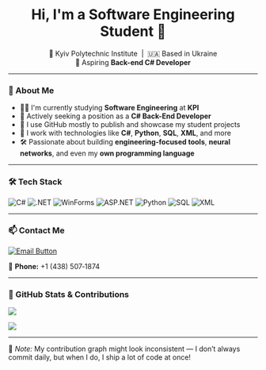 <h1 align="center">Hi, I'm a Software Engineering Student 👋</h1>

<p align="center">
  📍 Kyiv Polytechnic Institute &nbsp;|&nbsp; 🇺🇦 Based in Ukraine <br/>
  🎯 Aspiring <strong>Back-end C# Developer</strong> <br/>
</p>

---

### 🚀 About Me

- 👨‍💻 I'm currently studying **Software Engineering** at **KPI**
- 💼 Actively seeking a position as a **C# Back-End Developer**
- 📂 I use GitHub mostly to publish and showcase my student projects
- 🧠 I work with technologies like **C#**, **Python**, **SQL**, **XML**, and more
- 🛠️ Passionate about building **engineering-focused tools**, **neural networks**, and even my **own programming language**

---

### 🛠️ Tech Stack

<p align="left">
  <img src="https://img.shields.io/badge/C%23-239120?style=for-the-badge&logo=csharp&logoColor=white" alt="C#" />
  <img src="https://img.shields.io/badge/.NET-512BD4?style=for-the-badge&logo=dotnet&logoColor=white" alt=".NET" />
  <img src="https://img.shields.io/badge/WinForms-000000?style=for-the-badge&logo=windows&logoColor=white" alt="WinForms" />
  <img src="https://img.shields.io/badge/ASP.NET-5C2D91?style=for-the-badge&logo=dotnet&logoColor=white" alt="ASP.NET" />
  <img src="https://img.shields.io/badge/Python-3776AB?style=for-the-badge&logo=python&logoColor=white" alt="Python" />
  <img src="https://img.shields.io/badge/SQL-003B57?style=for-the-badge&logo=sqlite&logoColor=white" alt="SQL" />
  <img src="https://img.shields.io/badge/XML-E34F26?style=for-the-badge&logo=w3c&logoColor=white" alt="XML" />
</p>

---

### 📫 Contact Me

<p align="left">
  <a href="mailto:serbia.nestandart@gmail.com">
    <img src="https://img.shields.io/badge/Email-Click to Write-red?style=for-the-badge&logo=gmail&logoColor=white" alt="Email Button"/>
  </a>
</p>

<p align="left">
  📱 <strong>Phone:</strong> +1 (438) 507‑1874
</p>

---

### 🧠 GitHub Stats & Contributions

<p align="left">
  <img src="https://github-readme-stats.vercel.app/api?username=your-username&show_icons=true&theme=github_dark&hide_rank=true" />
</p>

<p align="left">
  <img src="https://github-readme-streak-stats.herokuapp.com/?user=your-username&theme=github-dark"/>
</p>

---

📝 *Note:* My contribution graph might look inconsistent — I don’t always commit daily, but when I do, I ship a lot of code at once!
